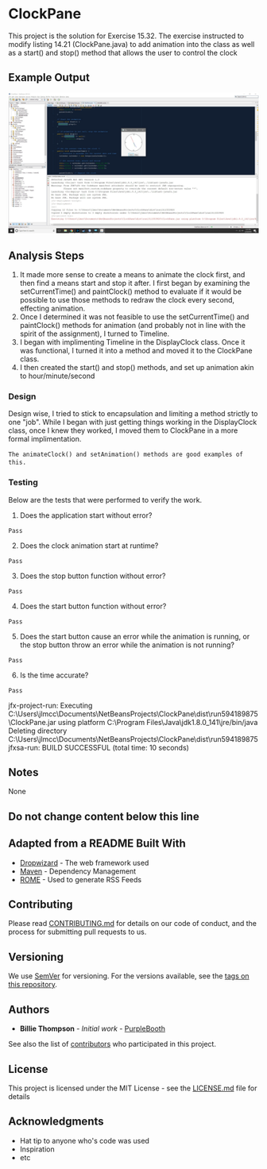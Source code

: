 <!-- looks good - I had to create the README.md file under the correct name to get it to display correctly -->

# ClockPane

This project is the solution for Exercise 15.32. The exercise instructed to modify listing 14.21 (ClockPane.java) to add animation into the class as well as a start() and stop() method that allows the user to control the clock

## Example Output

![Sample Output](README.jpg)

## Analysis Steps

1. It made more sense to create a means to animate the clock first, and then find a means start and stop it after. I first began by examining the setCurrentTime() and paintClock() method to evaluate if it would be possible to use those methods to redraw the clock every second, effecting animation.
2. Once I determined it was not feasible to use the setCurrentTime() and paintClock() methods for animation (and probably not in line with the spirit of the assignment), I turned to Timeline.
3. I began with implimenting Timeline in the DisplayClock class. Once it was functional, I turned it into a method and moved it to the ClockPane class.
4. I then created the start() and stop() methods, and set up animation akin to hour/minute/second


### Design

Design wise, I tried to stick to encapsulation and limiting a method strictly to one "job". While I began with just getting things working in the DisplayClock class, once I knew they worked, I moved them to ClockPane in a more formal implimentation.

```
The animateClock() and setAnimation() methods are good examples of this.
```

### Testing

Below are the tests that were performed to verify the work. 

1. Does the application start without error?

```
Pass
```

2. Does the clock animation start at runtime?

```
Pass
```

3. Does the stop button function without error?

```
Pass
```

4. Does the start button function without error?

```
Pass
```

5. Does the start button cause an error while the animation is running, or the stop button throw an error while the animation is not running?

```
Pass
```

6. Is the time accurate?

```
Pass
```

jfx-project-run:
Executing C:\Users\jlmcc\Documents\NetBeansProjects\ClockPane\dist\run594189875\ClockPane.jar using platform C:\Program Files\Java\jdk1.8.0_141\jre/bin/java
Deleting directory C:\Users\jlmcc\Documents\NetBeansProjects\ClockPane\dist\run594189875
jfxsa-run:
BUILD SUCCESSFUL (total time: 10 seconds)

## Notes

None

## Do not change content below this line
## Adapted from a README Built With

* [Dropwizard](http://www.dropwizard.io/1.0.2/docs/) - The web framework used
* [Maven](https://maven.apache.org/) - Dependency Management
* [ROME](https://rometools.github.io/rome/) - Used to generate RSS Feeds

## Contributing

Please read [CONTRIBUTING.md](https://gist.github.com/PurpleBooth/b24679402957c63ec426) for details on our code of conduct, and the process for submitting pull requests to us.

## Versioning

We use [SemVer](http://semver.org/) for versioning. For the versions available, see the [tags on this repository](https://github.com/your/project/tags). 

## Authors

* **Billie Thompson** - *Initial work* - [PurpleBooth](https://github.com/PurpleBooth)

See also the list of [contributors](https://github.com/your/project/contributors) who participated in this project.

## License

This project is licensed under the MIT License - see the [LICENSE.md](LICENSE.md) file for details

## Acknowledgments

* Hat tip to anyone who's code was used
* Inspiration
* etc
